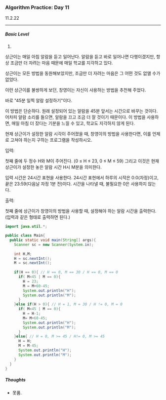 <h3>Algorithm Practice: Day 11</h3> 

11.2.22

-------

<h5>Basic Level</h5>

1.

상근이는 매일 아침 알람을 듣고 일어난다. 알람을 듣고 바로 일어나면 다행이겠지만, 항상 조금만 더 자려는 마음 때문에 매일 학교를 지각하고 있다.

상근이는 모든 방법을 동원해보았지만, 조금만 더 자려는 마음은 그 어떤 것도 없앨 수가 없었다.

이런 상근이를 불쌍하게 보던, 창영이는 자신이 사용하는 방법을 추천해 주었다.

바로 "45분 일찍 알람 설정하기"이다.

이 방법은 단순하다. 원래 설정되어 있는 알람을 45분 앞서는 시간으로 바꾸는 것이다. 어차피 알람 소리를 들으면, 알람을 끄고 조금 더 잘 것이기 때문이다. 이 방법을 사용하면, 매일 아침 더 잤다는 기분을 느낄 수 있고, 학교도 지각하지 않게 된다.

현재 상근이가 설정한 알람 시각이 주어졌을 때, 창영이의 방법을 사용한다면, 이를 언제로 고쳐야 하는지 구하는 프로그램을 작성하시오.



입력:

첫째 줄에 두 정수 H와 M이 주어진다. (0 ≤ H ≤ 23, 0 ≤ M ≤ 59) 그리고 이것은 현재 상근이가 설정한 놓은 알람 시간 H시 M분을 의미한다.

입력 시간은 24시간 표현을 사용한다. 24시간 표현에서 하루의 시작은 0:0(자정)이고, 끝은 23:59(다음날 자정 1분 전)이다. 시간을 나타낼 때, 불필요한 0은 사용하지 않는다.



출력:

첫째 줄에 상근이가 창영이의 방법을 사용할 때, 설정해야 하는 알람 시간을 출력한다. (입력과 같은 형태로 출력하면 된다.)

```java
import java.util.*;

public class Main{
  public static void main(String[] args){
    Scanner sc = new Scanner(System.in);
    
    int H,M;
    H = sc.nextInt();
    M = sc.nextInt();
    
    if(H == 0){ // H == 0, M == 30 / H == 0, M == 0 
      if( M<45 | M == 0){
        H = 23;
        M = M+60-45;
        System.out.println("H");
        System.out.println("M");
      }
    }else if(H > 0){ // H = 1, M = 30 / H != 0, M = 0
      if( M<45 | M == 0){
        H = H-1;
        M= M+60-45;
        System.out.println("H");
        System.out.println("M");
      }
    }else{ // H = 0, M >= 45 / H!= 0, M >= 45 
      H = H;
      M = M-45;
      System.out.println("H");
      System.out.println("M");
    }
  }
}
```

<h5>Thoughts</h5>

- 못품.

